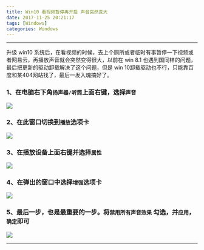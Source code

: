 ```yaml
---
title: Win10 看视频暂停再开启 声音突然变大
date: 2017-11-25 20:21:17
tags: [Windows]
categories: Windows
---
```

----
升级 win10 系统后，在看视频的时候，去上个厕所或者临时有事暂停一下视频或者网易云，再播放声音就会突然变得很大，以前在 win 8.1 也遇到国同样的问题，最后把更新的驱动卸载解决了这个问题，但是 win 10卸载驱动也不行，只能靠百度和某404网站找了，最后一发入魂搞好了。
### 1、在电脑右下角`扬声器/听筒`上面右键，选择`声音`
![](http://wx2.sinaimg.cn/mw690/005KFv1Tgy1flumb6r6cyj3093054q3r.jpg)
### 2、在此窗口切换到`播放`选项卡
![](http://wx1.sinaimg.cn/mw690/005KFv1Tgy1flumb75m6uj30db0gct9d.jpg)
### 3、在播放设备上面右键并选择`属性`
![](http://wx3.sinaimg.cn/mw690/005KFv1Tgy1flumb7jhapj30cz0g5q3e.jpg)
### 4、在弹出的窗口中选择`增强`选项卡
![](http://wx3.sinaimg.cn/mw690/005KFv1Tgy1flumb7yi3tj30db0gc0t6.jpg)
### 5、最后一步，也是最重要的一步。将`禁用所有声音效果` 勾选，并`应用`，`确定`即可
![](http://wx4.sinaimg.cn/mw690/005KFv1Tgy1flumb8i6b7j30db0gcaaf.jpg)

----